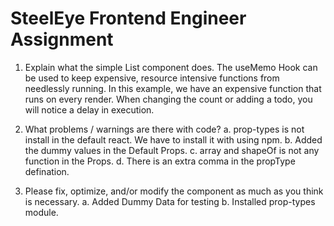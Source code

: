 # SteelEye Frontend Engineer Assignment

1. Explain what the simple List component does.
The useMemo Hook can be used to keep expensive, resource intensive functions from needlessly running. In this example, we have an expensive function that runs on every render. When changing the count or adding a todo, you will notice a delay in execution.

2. What problems / warnings are there with code?
  a. prop-types is not install in the default react. We have to install it with using npm.
  b. Added the dummy values in the Default Props.
  c. array and shapeOf is not any function in the Props.
  d. There is an extra comma in the propType defination.

3. Please fix, optimize, and/or modify the component as much as you think is necessary.
  a. Added Dummy Data for testing
  b. Installed prop-types module.
